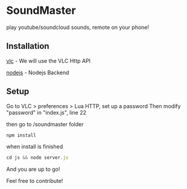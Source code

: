 SoundMaster
===========

play youtube/soundcloud sounds, remote on your phone!

Installation
----------------

[vlc](http://www.videolan.org) - We will use the VLC Http API

[nodejs](http://nodejs.org) - Nodejs Backend


Setup
----------------
Go to VLC > preferences > Lua HTTP, set up a password
Then modify "password" in "index.js", line 22

then go to  /soundmaster folder
``` js
npm install
```
when install is finished
``` js
cd js && node server.js
```
And you are up to go!

Feel free to contribute!

